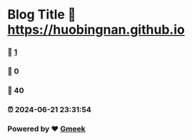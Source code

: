 # Blog Title :link: https://huobingnan.github.io 
### :page_facing_up: [1](https://huobingnan.github.io/tag.html) 
### :speech_balloon: 0 
### :hibiscus: 40 
### :alarm_clock: 2024-06-21 23:31:54 
### Powered by :heart: [Gmeek](https://github.com/Meekdai/Gmeek)

